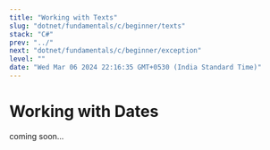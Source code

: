 ```yaml
---
title: "Working with Texts"
slug: "dotnet/fundamentals/c/beginner/texts"
stack: "C#"
prev: "../"
next: "dotnet/fundamentals/c/beginner/exception"
level: ""
date: "Wed Mar 06 2024 22:16:35 GMT+0530 (India Standard Time)"
---
```



# Working with Dates

coming soon...